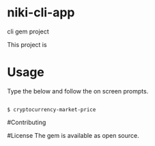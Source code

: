 # niki-cli-app
cli gem project

This project is

# Usage
Type the below and follow the on screen prompts.
<pre><code>
$ cryptocurrency-market-price
</code></pre>



#Contributing

#License
The gem is available as open source.
